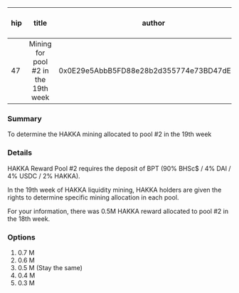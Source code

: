 | hip | title | author | created | duration | Snapshot Block Number |
|----------|:----------:|:----------:|:----------:|:----------:|:----------:|
| 47 | Mining for pool #2 in the 19th week | 0x0E29e5AbbB5FD88e28b2d355774e73BD47dE3bcd | 2021-01-05 13:00 | 1 | 11593554 |


### Summary
To determine the HAKKA mining allocated to pool #2 in the 19th week

### Details

HAKKA Reward Pool #2 requires the deposit of BPT (90% BHSc$ / 4% DAI / 4% USDC / 2% HAKKA).

In the 19th week of HAKKA liquidity mining, HAKKA holders are given the rights to determine specific mining allocation in each pool.

For your information, there was 0.5M HAKKA reward allocated to pool #2 in the 18th week.

### Options
1. 0.7 M
2. 0.6 M
3. 0.5 M (Stay the same)
4. 0.4 M
5. 0.3 M
